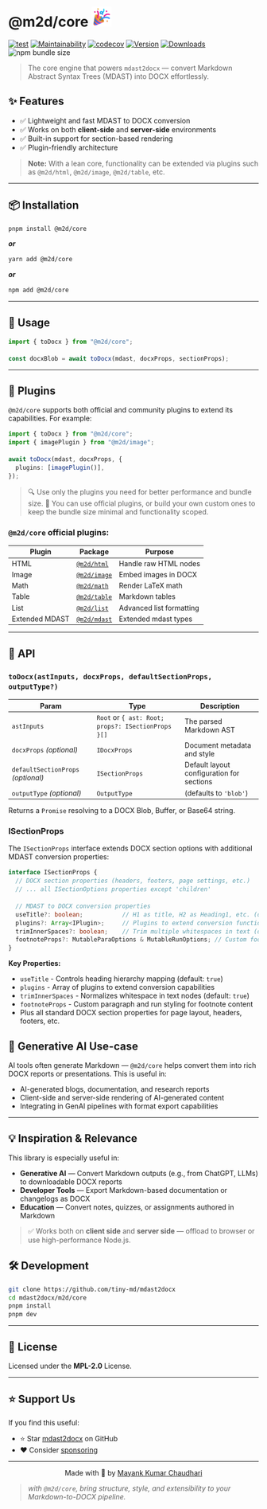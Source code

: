 # **@m2d/core** <img src="https://raw.githubusercontent.com/mayank1513/mayank1513/main/popper.png" style="height: 40px"/>

[![test](https://github.com/md2docx/core/actions/workflows/test.yml/badge.svg)](https://github.com/md2docx/core/actions/workflows/test.yml) [![Maintainability](https://api.codeclimate.com/v1/badges/aa896ec14c570f3bb274/maintainability)](https://codeclimate.com/github/md2docx/core/maintainability) [![codecov](https://codecov.io/gh/md2docx/core/graph/badge.svg)](https://codecov.io/gh/md2docx/core) [![Version](https://img.shields.io/npm/v/@m2d/core.svg?colorB=green)](https://www.npmjs.com/package/@m2d/core) [![Downloads](https://img.jsdelivr.com/img.shields.io/npm/d18m/@m2d/core.svg)](https://www.npmjs.com/package/@m2d/core) ![npm bundle size](https://img.shields.io/bundlephobia/minzip/@m2d/core)

> The core engine that powers `mdast2docx` — convert Markdown Abstract Syntax Trees (MDAST) into DOCX effortlessly.

## ✨ Features

- ✅ Lightweight and fast MDAST to DOCX conversion
- ✅ Works on both **client-side** and **server-side** environments
- ✅ Built-in support for section-based rendering
- ✅ Plugin-friendly architecture

> **Note:** With a lean core, functionality can be extended via plugins such as `@m2d/html`, `@m2d/image`, `@m2d/table`, etc.

---

## 📦 Installation

```bash
pnpm install @m2d/core
```

**_or_**

```bash
yarn add @m2d/core
```

**_or_**

```bash
npm add @m2d/core
```

---

## 🚀 Usage

```ts
import { toDocx } from "@m2d/core";

const docxBlob = await toDocx(mdast, docxProps, sectionProps);
```

---

## 🔌 Plugins

`@m2d/core` supports both official and community plugins to extend its capabilities. For example:

```ts
import { toDocx } from "@m2d/core";
import { imagePlugin } from "@m2d/image";

await toDocx(mdast, docxProps, {
  plugins: [imagePlugin()],
});
```

> 🔍 Use only the plugins you need for better performance and bundle size.
> 🧠 You can use official plugins, or build your own custom ones to keep the bundle size minimal and functionality scoped.

### `@m2d/core` official plugins:

| Plugin         | Package                                                  | Purpose                  |
| -------------- | -------------------------------------------------------- | ------------------------ |
| HTML           | [`@m2d/html`](https://www.npmjs.com/package/@m2d/html)   | Handle raw HTML nodes    |
| Image          | [`@m2d/image`](https://www.npmjs.com/package/@m2d/image) | Embed images in DOCX     |
| Math           | [`@m2d/math`](https://www.npmjs.com/package/@m2d/math)   | Render LaTeX math        |
| Table          | [`@m2d/table`](https://www.npmjs.com/package/@m2d/table) | Markdown tables          |
| List           | [`@m2d/list`](https://www.npmjs.com/package/@m2d/list)   | Advanced list formatting |
| Extended MDAST | [`@m2d/mdast`](https://www.npmjs.com/package/@m2d/mdast) | Extended mdast types     |

---

## 📜 API

### `toDocx(astInputs, docxProps, defaultSectionProps, outputType?)`

| Param                              | Type                                               | Description                               |
| ---------------------------------- | -------------------------------------------------- | ----------------------------------------- |
| `astInputs`                        | `Root` or `{ ast: Root; props?: ISectionProps }[]` | The parsed Markdown AST                   |
| `docxProps` _(optional)_           | `IDocxProps`                                       | Document metadata and style               |
| `defaultSectionProps` _(optional)_ | `ISectionProps`                                    | Default layout configuration for sections |
| `outputType` _(optional)_          | `OutputType`                                       | (defaults to `'blob'`)                    |

Returns a `Promise` resolving to a DOCX Blob, Buffer, or Base64 string.

### ISectionProps

The `ISectionProps` interface extends DOCX section options with additional MDAST conversion properties:

```ts
interface ISectionProps {
  // DOCX section properties (headers, footers, page settings, etc.)
  // ... all ISectionOptions properties except 'children'
  
  // MDAST to DOCX conversion properties
  useTitle?: boolean;           // H1 as title, H2 as Heading1, etc. (default: true)
  plugins?: Array<IPlugin>;     // Plugins to extend conversion functionality
  trimInnerSpaces?: boolean;    // Trim multiple whitespaces in text (default: true)
  footnoteProps?: MutableParaOptions & MutableRunOptions; // Custom footnote styling
}
```

**Key Properties:**
- `useTitle` - Controls heading hierarchy mapping (default: `true`)
- `plugins` - Array of plugins to extend conversion capabilities
- `trimInnerSpaces` - Normalizes whitespace in text nodes (default: `true`)
- `footnoteProps` - Custom paragraph and run styling for footnote content
- Plus all standard DOCX section properties for page layout, headers, footers, etc.

## 🤖 Generative AI Use-case

AI tools often generate Markdown — `@m2d/core` helps convert them into rich DOCX reports or presentations. This is useful in:

- AI-generated blogs, documentation, and research reports
- Client-side and server-side rendering of AI-generated content
- Integrating in GenAI pipelines with format export capabilities

---

## 💡 Inspiration & Relevance

This library is especially useful in:

- **Generative AI** — Convert Markdown outputs (e.g., from ChatGPT, LLMs) to downloadable DOCX reports
- **Developer Tools** — Export Markdown-based documentation or changelogs as DOCX
- **Education** — Convert notes, quizzes, or assignments authored in Markdown

> ✅ Works both on **client side** and **server side** — offload to browser or use high-performance Node.js.

## 🛠️ Development

```bash
git clone https://github.com/tiny-md/mdast2docx
cd mdast2docx/m2d/core
pnpm install
pnpm dev
```

---

## 📄 License

Licensed under the **MPL-2.0** License.

---

## ⭐ Support Us

If you find this useful:

- ⭐ Star [mdast2docx](https://github.com/tiny-md/mdast2docx) on GitHub
- ❤️ Consider [sponsoring](https://github.com/sponsors/mayank1513)

---

<p align="center">Made with 💖 by <a href="https://mayank-chaudhari.vercel.app" target="_blank">Mayank Kumar Chaudhari</a></p>

> _with `@m2d/core`, bring structure, style, and extensibility to your Markdown-to-DOCX pipeline._
